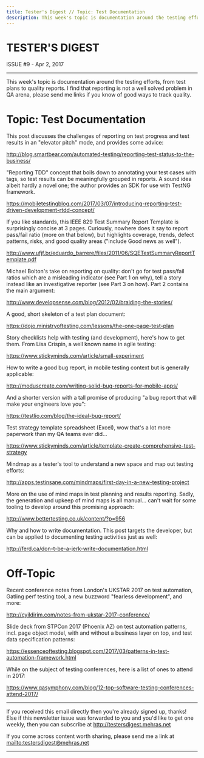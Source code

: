 ```yaml
---
title: Tester's Digest // Topic: Test Documentation
description: This week's topic is documentation around the testing efforts, from test plans to quality reports. I find that reporting is not a well solved problem in QA arena, please send me links if you know of good ways to track quality.
---
```


TESTER'S DIGEST
===============
ISSUE #9 - Apr 2, 2017

---

This week's topic is documentation around the testing efforts, from test plans to quality reports. I find that reporting is not a well solved problem in QA arena, please send me links if you know of good ways to track quality.

Topic: Test Documentation
=========================

This post discusses the challenges of reporting on test progress and test results in an "elevator pitch" mode, and provides some advice:

<http://blog.smartbear.com/automated-testing/reporting-test-status-to-the-business/>

"Reporting TDD" concept that boils down to annotating your test cases with tags, so test results can be meaningfully grouped in reports. A sound idea albeit hardly a novel one; the author provides an SDK for use with TestNG framework.

<https://mobiletestingblog.com/2017/03/07/introducing-reporting-test-driven-development-rtdd-concept/>

If you like standards, this IEEE 829 Test Summary Report Template is surprisingly concise at 3 pages. Curiously, nowhere does it say to report pass/fail ratio (more on that below), but highlights coverage, trends, defect patterns, risks, and good quality areas ("include Good news as well").

<http://www.ufjf.br/eduardo_barrere/files/2011/06/SQETestSummaryReportTemplate.pdf>

Michael Bolton's take on reporting on quality: don't go for test pass/fail ratios which are a misleading indicator (see Part 1 on why), tell a story instead like an investigative reporter (see Part 3 on how). Part 2 contains the main argument:

<http://www.developsense.com/blog/2012/02/braiding-the-stories/>

A good, short skeleton of a test plan document:

<https://dojo.ministryoftesting.com/lessons/the-one-page-test-plan>

Story checklists help with testing (and development), here's how to get them. From Lisa Crispin, a well known name in agile testing:

<https://www.stickyminds.com/article/small-experiment>

How to write a good bug report, in mobile testing context but is generally applicable:

<http://moduscreate.com/writing-solid-bug-reports-for-mobile-apps/>

And a shorter version with a tall promise of producing "a bug report that will make your engineers love you":

<https://testlio.com/blog/the-ideal-bug-report/>

Test strategy template spreadsheet (Excel), wow that's a lot more paperwork than my QA teams ever did...

<https://www.stickyminds.com/article/template-create-comprehensive-test-strategy>

Mindmap as a tester's tool to understand a new space and map out testing efforts:

<http://apps.testinsane.com/mindmaps/first-day-in-a-new-testing-project>

More on the use of mind maps in test planning and results reporting. Sadly, the generation and upkeep of mind maps is all manual... can't wait for some tooling to develop around this promising approach:

<http://www.bettertesting.co.uk/content/?p=956>

Why and how to write documentation. This post targets the developer, but can be applied to documenting testing activities just as well:

<http://ferd.ca/don-t-be-a-jerk-write-documentation.html>

Off-Topic
=========

Recent conference notes from London's UKSTAR 2017 on test automation, Gatling perf testing tool, a new buzzword "fearless development", and more:

<http://cyildirim.com/notes-from-ukstar-2017-conference/>

Slide deck from STPCon 2017 (Phoenix AZ) on test automation patterns, incl. page object model, with and without a business layer on top, and test data specification patterns:

<https://essenceoftesting.blogspot.com/2017/03/patterns-in-test-automation-framework.html>

While on the subject of testing conferences, here is a list of ones to attend in 2017:

<https://www.qasymphony.com/blog/12-top-software-testing-conferences-attend-2017/>


---

If you received this email directly then you're already signed up, thanks! Else
if this newsletter issue was forwarded to you and you'd like to get one weekly,
then you can subscribe at <http://testersdigest.mehras.net>

If you come across content worth sharing, please send me a link at
<mailto:testersdigest@mehras.net>

---
